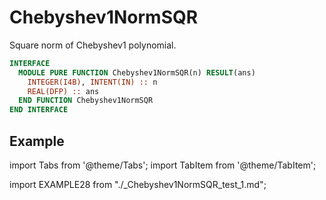 # Chebyshev1NormSQR

Square norm of Chebyshev1 polynomial.

```fortran
INTERFACE
  MODULE PURE FUNCTION Chebyshev1NormSQR(n) RESULT(ans)
    INTEGER(I4B), INTENT(IN) :: n
    REAL(DFP) :: ans
  END FUNCTION Chebyshev1NormSQR
END INTERFACE
```

## Example

import Tabs from '@theme/Tabs';
import TabItem from '@theme/TabItem';

<Tabs>
<TabItem value="example" label="️܀ See example">

import EXAMPLE28 from "./_Chebyshev1NormSQR_test_1.md";

<EXAMPLE28 />

</TabItem>

<TabItem value="close" label="↢ " default>

</TabItem>
</Tabs>
